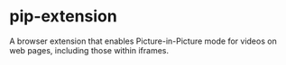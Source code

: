 # pip-extension
A browser extension that enables Picture-in-Picture mode for videos on web pages, including those within iframes.
